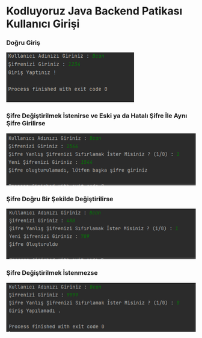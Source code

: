 # Kodluyoruz Java Backend Patikası Kullanıcı Girişi

### Doğru Giriş
![](../../../img/dogru.png)
### Şifre Değiştirilmek İstenirse ve Eski ya da Hatalı Şifre İle Aynı Şifre Girilirse
![](../../../img/yanlis.png) 
### Şifre Doğru Bir Şekilde Değiştirilirse
![](../../../img/degistir.png)
### Şifre Değiştirilmek İstenmezse
![](../../../img/olmadi.png)

